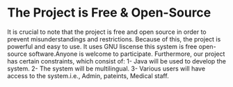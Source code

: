 # The Project is Free & Open-Source
It is crucial to note that the project is free and open source in order to prevent misunderstandings and restrictions. Because of this, the project is powerful and easy to use. It uses GNU liscense this system is free open-source software.Anyone is welcome to participate. 
Furthermore, our project has certain constraints, which consist of: 
1- Java will be used to develop the system. 
2- The system will be multilingual.
3- Various users will have access to the system.i.e., Admin, pateints, Medical staff.
